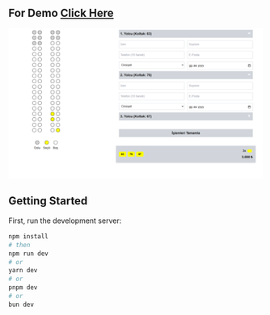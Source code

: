 ## For Demo [Click Here](https://baykar-case-flight-seat-picker.vercel.app/)
[![Demo Image](readme-image.png)](https://baykar-case-flight-seat-picker.vercel.app/)

## Getting Started

First, run the development server:

```bash
npm install 
# then
npm run dev
# or
yarn dev
# or
pnpm dev
# or
bun dev
```
